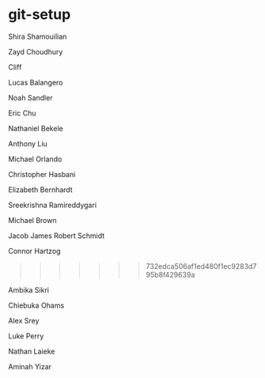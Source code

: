 # git-setup
Shira Shamouilian

Zayd Choudhury

Cliff

Lucas Balangero

Noah Sandler

Eric Chu

Nathaniel Bekele

Anthony Liu

Michael Orlando

Christopher Hasbani

Elizabeth Bernhardt

Sreekrishna Ramireddygari

Michael Brown

Jacob James
Robert Schmidt

Connor Hartzog
>>>>>>> 732edca506af1ed480f1ec9283d795b8f429639a

Ambika Sikri

Chiebuka Ohams

Alex Srey

Luke Perry

Nathan Laieke

Aminah Yizar


